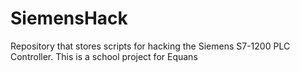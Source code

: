 # SiemensHack
Repository that stores scripts for hacking the Siemens S7-1200 PLC Controller. This is a school project for Equans
